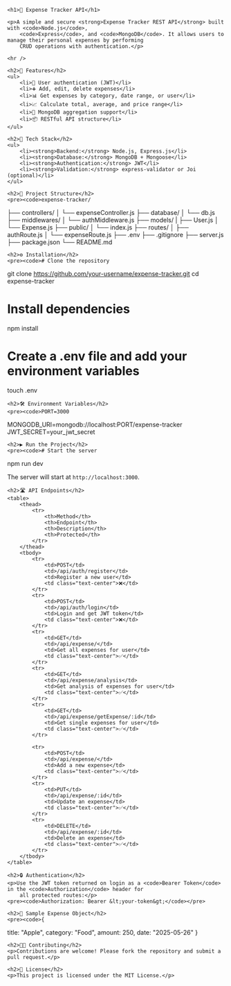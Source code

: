 
    <h1>🧾 Expense Tracker API</h1>

    <p>A simple and secure <strong>Expense Tracker REST API</strong> built with <code>Node.js</code>,
        <code>Express</code>, and <code>MongoDB</code>. It allows users to manage their personal expenses by performing
        CRUD operations with authentication.</p>

    <hr />

    <h2>📌 Features</h2>
    <ul>
        <li>🔐 User authentication (JWT)</li>
        <li>➕ Add, edit, delete expenses</li>
        <li>📊 Get expenses by category, date range, or user</li>
        <li>📈 Calculate total, average, and price range</li>
        <li>📁 MongoDB aggregation support</li>
        <li>📦 RESTful API structure</li>
    </ul>

    <h2>🚀 Tech Stack</h2>
    <ul>
        <li><strong>Backend:</strong> Node.js, Express.js</li>
        <li><strong>Database:</strong> MongoDB + Mongoose</li>
        <li><strong>Authentication:</strong> JWT</li>
        <li><strong>Validation:</strong> express-validator or Joi (optional)</li>
    </ul>

    <h2>📁 Project Structure</h2>
    <pre><code>expense-tracker/
├── controllers/
│   └── expenseController.js
├── database/
│   └── db.js
├── middlewares/
│   └── authMiddleware.js
├── models/
|   ├── User.js
│   └── Expense.js
├── public/
│   └── index.js
├── routes/
│   ├── authRoute.js
│   └── expenseRoute.js
├── .env
├── .gitignore
├── server.js
├── package.json
└── README.md
</code></pre>

    <h2>⚙️ Installation</h2>
    <pre><code># Clone the repository
git clone https://github.com/your-username/expense-tracker.git
cd expense-tracker

# Install dependencies
npm install

# Create a .env file and add your environment variables
touch .env
</code></pre>

    <h2>🛠️ Environment Variables</h2>
    <pre><code>PORT=3000
MONGODB_URI=mongodb://localhost:PORT/expense-tracker
JWT_SECRET=your_jwt_secret
</code></pre>

    <h2>▶️ Run the Project</h2>
    <pre><code># Start the server
npm run dev
</code></pre>
    <p>The server will start at <code>http://localhost:3000</code>.</p>

    <h2>🛣️ API Endpoints</h2>
    <table>
        <thead>
            <tr>
                <th>Method</th>
                <th>Endpoint</th>
                <th>Description</th>
                <th>Protected</th>
            </tr>
        </thead>
        <tbody>
            <tr>
                <td>POST</td>
                <td>/api/auth/register</td>
                <td>Register a new user</td>
                <td class="text-center">❌</td>
            </tr>
            <tr>
                <td>POST</td>
                <td>/api/auth/login</td>
                <td>Login and get JWT token</td>
                <td class="text-center">❌</td>
            </tr>
            <tr>
                <td>GET</td>
                <td>/api/expense/</td>
                <td>Get all expenses for user</td>
                <td class="text-center">✅</td>
            </tr>
            <tr>
                <td>GET</td>
                <td>/api/expense/analysis</td>
                <td>Get analysis of expenses for user</td>
                <td class="text-center">✅</td>
            </tr>
            <tr>
                <td>GET</td>
                <td>/api/expense/getExpense/:id</td>
                <td>Get single expenses for user</td>
                <td class="text-center">✅</td>
            </tr>
            
            <tr>
                <td>POST</td>
                <td>/api/expense/</td>
                <td>Add a new expense</td>
                <td class="text-center">✅</td>
            </tr>
            <tr>
                <td>PUT</td>
                <td>/api/expense/:id</td>
                <td>Update an expense</td>
                <td class="text-center">✅</td>
            </tr>
            <tr>
                <td>DELETE</td>
                <td>/api/expense/:id</td>
                <td>Delete an expense</td>
                <td class="text-center">✅</td>
            </tr>
        </tbody>
    </table>

    <h2>🔒 Authentication</h2>
    <p>Use the JWT token returned on login as a <code>Bearer Token</code> in the <code>Authorization</code> header for
        all protected routes:</p>
    <pre><code>Authorization: Bearer &lt;your-token&gt;</code></pre>

    <h2>🧪 Sample Expense Object</h2>
    <pre><code>{
  title: "Apple",
  category: "Food",
  amount: 250,
  date: "2025-05-26"
}
</code></pre>

    <h2>🧑‍💻 Contributing</h2>
    <p>Contributions are welcome! Please fork the repository and submit a pull request.</p>

    <h2>📄 License</h2>
    <p>This project is licensed under the MIT License.</p>


